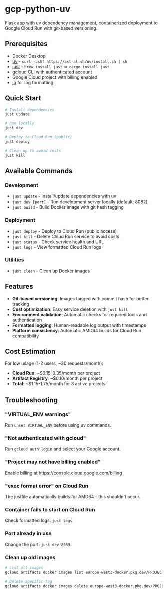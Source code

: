 # gcp-python-uv

Flask app with uv dependency management, containerized deployment to Google Cloud Run with git-based versioning.

## Prerequisites

- Docker Desktop
- [uv](https://github.com/astral-sh/uv) - `curl -LsSf https://astral.sh/uv/install.sh | sh`
- [just](https://github.com/casey/just) - `brew install just` or `cargo install just`
- [gcloud CLI](https://cloud.google.com/sdk/docs/install) with authenticated account
- Google Cloud project with billing enabled
- [jq](https://jqlang.github.io/jq/) for log formatting

## Quick Start

```bash
# Install dependencies
just update

# Run locally
just dev

# Deploy to Cloud Run (public)
just deploy

# Clean up to avoid costs
just kill
```

## Available Commands

### Development
- `just update` - Install/update dependencies with uv
- `just dev [port]` - Run development server locally (default: 8082)
- `just build` - Build Docker image with git hash tagging

### Deployment
- `just deploy` - Deploy to Cloud Run (public access)
- `just kill` - Delete Cloud Run service to avoid costs
- `just status` - Check service health and URL
- `just logs` - View formatted Cloud Run logs

### Utilities
- `just clean` - Clean up Docker images

## Features

- **Git-based versioning**: Images tagged with commit hash for better tracking
- **Cost optimization**: Easy service deletion with `just kill`
- **Environment validation**: Automatic checks for required tools and authentication
- **Formatted logging**: Human-readable log output with timestamps
- **Platform consistency**: Automatic AMD64 builds for Cloud Run compatibility

## Cost Estimation

For low usage (1-2 users, ~30 requests/month):
- **Cloud Run**: ~$0.15-0.35/month per project
- **Artifact Registry**: ~$0.10/month per project  
- **Total**: ~$1.15-1.75/month for 3 active projects

## Troubleshooting

### "VIRTUAL_ENV warnings"
Run `unset VIRTUAL_ENV` before using uv commands.

### "Not authenticated with gcloud"
Run `gcloud auth login` and select your Google account.

### "Project may not have billing enabled"
Enable billing at https://console.cloud.google.com/billing

### "exec format error" on Cloud Run
The justfile automatically builds for AMD64 - this shouldn't occur.

### Container fails to start on Cloud Run
Check formatted logs: `just logs`

### Port already in use
Change the port: `just dev 8083`

### Clean up old images
```bash
# List all images
gcloud artifacts docker images list europe-west3-docker.pkg.dev/PROJECT_ID/cloud-run-apps

# Delete specific tag
gcloud artifacts docker images delete europe-west3-docker.pkg.dev/PROJECT_ID/cloud-run-apps/gcp-python-uv:TAG
```